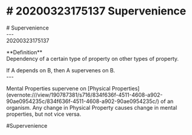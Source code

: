 # \# 20200323175137 Supervenience

\# Supervenience\
\-\--\
20200323175137

\*\*Definition\*\*\
Dependency of a certain type of property on other types of property.

If A depends on B, then A supervenes on B.\
\-\--

Mental Properties supervene on \[Physical Properties\](evernote:///view/190787381/s716/834f636f-4511-4608-a902-90ae0954235c/834f636f-4511-4608-a902-90ae0954235c/) of an organism. Any change in Physical Property causes change in mental properties, but not vice versa.

\#Supervenience
